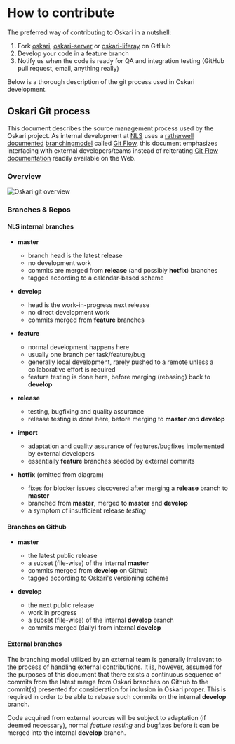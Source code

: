 # How to contribute

The preferred way of contributing to Oskari in a nutshell:

1. Fork [oskari](https://github.com/nls-oskari/oskari), [oskari-server](https://github.com/nls-oskari/oskari-server) or [oskari-liferay](https://github.com/nls-oskari/oskari-liferay) on GitHub 
2. Develop your code in a feature branch 
3. Notify us when the code is ready for QA and integration testing (GitHub pull request, email, anything really) 

Below is a thorough description of the git process used in Oskari development.

## Oskari Git process

This document describes the source management process used by the Oskari project. As internal development at [NLS](http://www.maanmittauslaitos.fi/en) uses a [​rather](http://nvie.com/posts/a-successful-git-branching-model/) [​well](http://jeffkreeftmeijer.com/2010/why-arent-you-using-git-flow/) [​documented](http://yakiloo.com/getting-started-git-flow/) [​branching](http://buildamodule.com/video/change-management-and-version-control-deploying-releases-features-and-fixes-with-git-how-to-use-a-scalable-git-branching-model-called-gitflow) [​model](http://vimeo.com/16018419) called ​[Git Flow](https://github.com/nvie/gitflow), this document emphasizes interfacing with external developers/teams instead of reiterating ​[Git Flow documentation](http://bit.ly/OUNRqg) readily available on the Web.

### Overview

![Oskari git overview](/images/documentation/git_overview.png)

### Branches & Repos

#### NLS internal branches

* **master**
    * branch head is the latest release
    * no development work
    * commits are merged from **release** (and possibly **hotfix**) branches
    * tagged according to a calendar-based scheme

* **develop**
    * head is the work-in-progress next release
    * no direct development work
    * commits merged from **feature** branches

* **feature**
    * normal development happens here
    * usually one branch per task/feature/bug
    * generally local development, rarely pushed to a remote unless a collaborative effort is required
    * feature testing is done here, before merging (rebasing) back to **develop**

* **release**
    * testing, bugfixing and quality assurance
    * release testing is done here, before merging to **master** *and* **develop**

* **import**
    * adaptation and quality assurance of features/bugfixes implemented by external developers
    * essentially **feature** branches seeded by external commits

* **hotfix** (omitted from diagram)
    * fixes for blocker issues discovered after merging a **release** branch to **master**
    * branched from **master**, merged to **master** and **develop**
    * a symptom of insufficient release *testing*

#### Branches on Github

* **master**
    * the latest public release
    * a subset (file-wise) of the internal **master**
    * commits merged from **develop** on Github
    * tagged according to Oskari's versioning scheme

* **develop**
    * the next public release
    * work in progress
    * a subset (file-wise) of the internal **develop** branch
    * commits merged (daily) from internal **develop**

#### External branches

The branching model utilized by an external team is generally irrelevant to the process of handling external contributions. It is, however, assumed for the purposes of this document that there exists a continuous sequence of commits from the latest merge from Oskari branches on Github to the commit(s) presented for consideration for inclusion in Oskari proper. This is required in order to be able to rebase such commits on the internal **develop** branch.

Code acquired from external sources will be subject to adaptation (if deemed necessary), normal *feature testing* and bugfixes before it can be merged into the internal **develop** branch.